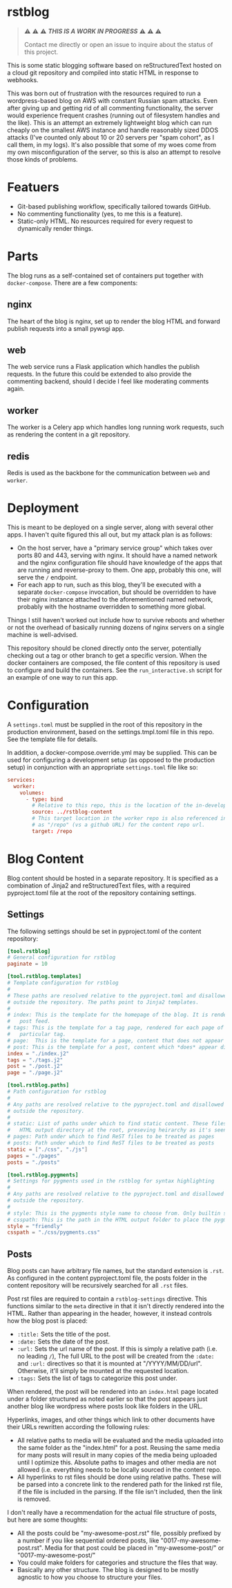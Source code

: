 # rstblog

> :warning: :warning: :warning: ***THIS IS A WORK IN PROGRESS*** :warning: :warning: :warning:
>
> Contact me directly or open an issue to inquire about the status of this project.

This is some static blogging software based on reStructuredText hosted on a cloud git repository
and compiled into static HTML in response to webhooks.

This was born out of frustration with the resources required to run a wordpress-based blog on AWS
with constant Russian spam attacks. Even after giving up and getting rid of all commenting
functionality, the server would experience frequent crashes (running out of filesystem handles and
the like). This is an attempt an extremely lightweight blog which can run cheaply on the smallest
AWS instance and handle reasonably sized DDOS attacks (I've counted only about 10 or 20 servers per
"spam cohort", as I call them, in my logs). It's also possible that some of my woes come from my
own misconfiguration of the server, so this is also an attempt to resolve those kinds of problems.

# Featuers

- Git-based publishing workflow, specifically tailored towards GitHub.
- No commenting functionality (yes, to me this is a feature).
- Static-only HTML. No resources required for every request to dynamically render things.

# Parts

The blog runs as a self-contained set of containers put together with `docker-compose`. There are a
few components:

## nginx

The heart of the blog is nginx, set up to render the blog HTML and forward publish requests into a
small pywsgi app.

## web

The web service runs a Flask application which handles the publish requests. In the future this
could be extended to also provide the commenting backend, should I decide I feel like moderating
comments again.

## worker

The worker is a Celery app which handles long running work requests, such as rendering the content
in a git repository.

## redis

Redis is used as the backbone for the communication between `web` and `worker`.

# Deployment

This is meant to be deployed on a single server, along with several other apps. I haven't quite
figured this all out, but my attack plan is as follows:

 - On the host server, have a "primary service group" which takes over ports 80 and 443, serving
   with nginx. It should have a named network and the nginx configuration file should have
   knowledge of the apps that are running and reverse-proxy to them. One app, probably this one,
   will serve the `/` endpoint.
 - For each app to run, such as this blog, they'll be executed with a separate `docker-compose`
   invocation, but should be overridden to have their nginx instance attached to the aforementioned
   named network, probably with the hostname overridden to something more global.

Things I still haven't worked out include how to survive reboots and whether or not the overhead of
basically running dozens of nginx servers on a single machine is well-advised.

This repository should be cloned directly onto the server, potentially checking out a tag or other
branch to get a specific version. When the docker containers are composed, the file content of this
repository is used to configure and build the containers. See the `run_interactive.sh` script for
an example of one way to run this app.

# Configuration

A `settings.toml` must be supplied in the root of this repository in the production environment,
based on the settings.tmpl.toml file in this repo. See the template file for details.

In addition, a docker-compose.override.yml may be supplied. This can be used for configuring a
development setup (as opposed to the production setup) in conjunction with an appropriate
`settings.toml` file like so:

```toml
services:
  worker:
    volumes:
      - type: bind
        # Relative to this repo, this is the location of the in-development blog content
        source: ../rstblog-content
        # This target location in the worker repo is also referenced in the local settings.toml
        # as "/repo" (vs a github URL) for the content repo url.
        target: /repo
```

# Blog Content

Blog content should be hosted in a separate repository. It is specified as a combination of Jinja2
and reStructuredText files, with a required pyproject.toml file at the root of the repository
containing settings.

## Settings

The following settings should be set in pyproject.toml of the content repository:

```toml
[tool.rstblog]
# General configuration for rstblog
paginate = 10

[tool.rstblog.templates]
# Template configuration for rstblog
#
# These paths are resolved relative to the pyproject.toml and disallowed from resolving to a path
# outside the repository. The paths point to Jinja2 templates.
#
# index: This is the template for the homepage of the blog. It is rendered for each page of the
#   post feed.
# tags: This is the template for a tag page, rendered for each page of the post feed for a
#   particular tag.
# page:  This is the template for a page, content that does not appear directly in the post feed.
# post: This is the template for a post, content which *does* appear directly in the post feed.
index = "./index.j2"
tags = "./tags.j2"
post = "./post.j2"
page = "./page.j2"

[tool.rstblog.paths]
# Path configuration for rstblog
#
# Any paths are resolved relative to the pyproject.toml and disallowed from resolving to a path
# outside the repository.
#
# static: List of paths under which to find static content. These files will be copied into the
#   HTML output directory at the root, preseving heirarchy as it's seen in the repo.
# pages: Path under which to find ReST files to be treated as pages
# posts: Path under which to find ReST files to be treated as posts
static = ["./css", "./js"]
pages = "./pages"
posts = "./posts"

[tool.rstblog.pygments]
# Settings for pygments used in the rstblog for syntax highlighting
#
# Any paths are resolved relative to the pyproject.toml and disallowed from resolving to a path
# outside the repository.
#
# style: This is the pygments style name to choose from. Only builtin styles are supported.
# csspath: This is the path in the HTML output folder to place the pygments style sheet
style = "friendly"
csspath = "./css/pygments.css"
```
## Posts

Blog posts can have arbitrary file names, but the standard extension is `.rst`. As configured in
the content pyproject.toml file, the posts folder in the content repository will be recursively
searched for all `.rst` files.

Post rst files are required to contain a `rstblog-settings` directive. This functions similar to
the `meta` directive in that it isn't directly rendered into the HTML. Rather than appearing in the
header, however, it instead controls how the blog post is placed:

 - `:title:` Sets the title of the post.
 - `:date:` Sets the date of the post.
 - `:url:` Sets the url name of the post. If this is simply a relative path (i.e. no leading
   `/`), The full URL to the post will be created from the `:date:` and `:url:` directives so that
    it is mounted at "/YYYY/MM/DD/url". Otherwise, it'll simply be mounted at the requested
    location.
 - `:tags:` Sets the list of tags to categorize this post under.

When rendered, the post will be rendered into an `index.html` page located under a folder
structured as noted earlier so that the post appears just another blog like wordpress where posts
look like folders in the URL.

Hyperlinks, images, and other things which link to other documents have their URLs rewritten
according the following rules:
 - All relative paths to media will be evaluated and the media uploaded into the same folder as the
   "index.html" for a post. Reusing the same media for many posts will result in many copies of the
   media being uploaded until I optimize this. Absolute paths to images and other media are not
   allowed (i.e. everything needs to be locally sourced in the content repo.
 - All hyperlinks to rst files should be done using relative paths. These will be parsed into a
   concrete link to the rendered path for the linked rst file, if the file is included in the
   parsing. If the file isn't included, then the link is removed.

I don't really have a recommendation for the actual file structure of posts, but here are some
thoughts:

 - All the posts could be "my-awesome-post.rst" file, possibly prefixed by a number if you like
   sequential ordered posts, like "0017-my-awesome-post.rst". Media for that post could be placed
   in "my-awesome-post/" or "0017-my-awesome-post/"
 - You could make folders for categories and structure the files that way.
 - Basically any other structure. The blog is designed to be mostly agnostic to how you choose to
   structure your files.

